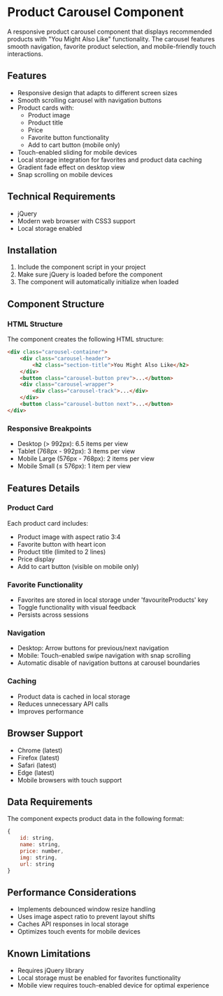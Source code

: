 # Product Carousel Component

A responsive product carousel component that displays recommended products with "You Might Also Like" functionality. The carousel features smooth navigation, favorite product selection, and mobile-friendly touch interactions.

## Features

- Responsive design that adapts to different screen sizes
- Smooth scrolling carousel with navigation buttons
- Product cards with:
  - Product image
  - Product title
  - Price
  - Favorite button functionality
  - Add to cart button (mobile only)
- Touch-enabled sliding for mobile devices
- Local storage integration for favorites and product data caching
- Gradient fade effect on desktop view
- Snap scrolling on mobile devices

## Technical Requirements

- jQuery
- Modern web browser with CSS3 support
- Local storage enabled

## Installation

1. Include the component script in your project
2. Make sure jQuery is loaded before the component
3. The component will automatically initialize when loaded

## Component Structure

### HTML Structure
The component creates the following HTML structure:
```html
<div class="carousel-container">
    <div class="carousel-header">
        <h2 class="section-title">You Might Also Like</h2>
    </div>
    <button class="carousel-button prev">...</button>
    <div class="carousel-wrapper">
        <div class="carousel-track">...</div>
    </div>
    <button class="carousel-button next">...</button>
</div>
```

### Responsive Breakpoints

- Desktop (> 992px): 6.5 items per view
- Tablet (768px - 992px): 3 items per view
- Mobile Large (576px - 768px): 2 items per view
- Mobile Small (≤ 576px): 1 item per view

## Features Details

### Product Card
Each product card includes:
- Product image with aspect ratio 3:4
- Favorite button with heart icon
- Product title (limited to 2 lines)
- Price display
- Add to cart button (visible on mobile only)

### Favorite Functionality
- Favorites are stored in local storage under 'favouriteProducts' key
- Toggle functionality with visual feedback
- Persists across sessions

### Navigation
- Desktop: Arrow buttons for previous/next navigation
- Mobile: Touch-enabled swipe navigation with snap scrolling
- Automatic disable of navigation buttons at carousel boundaries

### Caching
- Product data is cached in local storage
- Reduces unnecessary API calls
- Improves performance

## Browser Support
- Chrome (latest)
- Firefox (latest)
- Safari (latest)
- Edge (latest)
- Mobile browsers with touch support

## Data Requirements

The component expects product data in the following format:
```javascript
{
    id: string,
    name: string,
    price: number,
    img: string,
    url: string
}
```

## Performance Considerations
- Implements debounced window resize handling
- Uses image aspect ratio to prevent layout shifts
- Caches API responses in local storage
- Optimizes touch events for mobile devices

## Known Limitations
- Requires jQuery library
- Local storage must be enabled for favorites functionality
- Mobile view requires touch-enabled device for optimal experience
